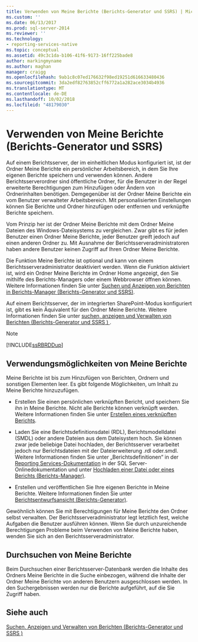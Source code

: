 ```yaml
---
title: Verwenden von Meine Berichte (Berichts-Generator und SSRS) | Microsoft-Dokumentation
ms.custom: ''
ms.date: 06/13/2017
ms.prod: sql-server-2014
ms.reviewer: ''
ms.technology:
- reporting-services-native
ms.topic: conceptual
ms.assetid: 49c3c1da-b106-41f6-9173-16ff225bade8
author: markingmyname
ms.author: maghan
manager: craigg
ms.openlocfilehash: 9ab1c8c07ed176632f98ed19251d616633480436
ms.sourcegitcommit: 3da2edf82763852cff6772a1a282ace3034b4936
ms.translationtype: MT
ms.contentlocale: de-DE
ms.lasthandoff: 10/02/2018
ms.locfileid: "48179030"
---
```

# <a name="using-my-reports-report-builder-and-ssrs"></a>Verwenden von Meine Berichte (Berichts-Generator und SSRS)
  Auf einem Berichtsserver, der im einheitlichen Modus konfiguriert ist, ist der Ordner Meine Berichte ein persönlicher Arbeitsbereich, in dem Sie Ihre eigenen Berichte speichern und verwenden können. Andere Berichtsserverordner sind öffentliche Ordner, für die Benutzer in der Regel erweiterte Berechtigungen zum Hinzufügen oder Ändern von Ordnerinhalten benötigen. Demgegenüber ist der Ordner Meine Berichte ein vom Benutzer verwalteter Arbeitsbereich. Mit personalisierten Einstellungen können Sie Berichte und Ordner hinzufügen oder entfernen und verknüpfte Berichte speichern.  
  
 Vom Prinzip her ist der Ordner Meine Berichte mit dem Ordner Meine Dateien des Windows-Dateisystems zu vergleichen. Zwar gibt es für jeden Benutzer einen Ordner Meine Berichte, jeder Benutzer greift jedoch auf einen anderen Ordner zu. Mit Ausnahme der Berichtsserveradministratoren haben andere Benutzer keinen Zugriff auf Ihren Ordner Meine Berichte.  
  
 Die Funktion Meine Berichte ist optional und kann von einem Berichtsserveradministrator deaktiviert werden. Wenn die Funktion aktiviert ist, wird ein Ordner Meine Berichte im Ordner Home angezeigt, den Sie mithilfe des Berichts-Managers oder einem Webbrowser öffnen können. Weitere Informationen finden Sie unter [Suchen und Anzeigen von Berichten in Berichts-Manager (Berichts-Generator und SSRS)](finding-and-viewing-reports-in-the-web-portal-report-builder-and-ssrs.md).  
  
 Auf einem Berichtsserver, der im integrierten SharePoint-Modus konfiguriert ist, gibt es kein Äquivalent für den Ordner Meine Berichte. Weitere Informationen finden Sie unter [suchen, anzeigen und Verwalten von Berichten &#40;Berichts-Generator und SSRS &#41; ](finding-viewing-and-managing-reports-report-builder-and-ssrs.md).  
  
> [!NOTE]  
>  [!INCLUDE[ssRBRDDup](../../includes/ssrbrddup-md.md)]  
  
## <a name="ways-to-use-my-reports"></a>Verwendungsmöglichkeiten von Meine Berichte  
 Meine Berichte ist bis zum Hinzufügen von Berichten, Ordnern und sonstigen Elementen leer. Es gibt folgende Möglichkeiten, um Inhalt zu Meine Berichte hinzuzufügen.  
  
-   Erstellen Sie einen persönlichen verknüpften Bericht, und speichern Sie ihn in Meine Berichte. Nicht alle Berichte können verknüpft werden. Weitere Informationen finden Sie unter [Erstellen eines verknüpften Berichts](../reports/create-a-linked-report.md).  
  
-   Laden Sie eine Berichtsdefinitionsdatei (RDL), Berichtsmodelldatei (SMDL) oder andere Dateien aus dem Dateisystem hoch. Sie können zwar jede beliebige Datei hochladen, der Berichtsserver verarbeitet jedoch nur Berichtsdateien mit der Dateierweiterung .rdl oder.smdl. Weitere Informationen finden Sie unter „Berichtsdefinitionen“ in der [Reporting Services-Dokumentation](http://go.microsoft.com/fwlink/?linkid=121312) in der SQL Server-Onlinedokumentation und unter [Hochladen einer Datei oder eines Berichts (Berichts-Manager)](../reports/upload-a-file-or-report-report-manager.md).  
  
-   Erstellen und veröffentlichen Sie Ihre eigenen Berichte in Meine Berichte. Weitere Informationen finden Sie unter [Berichtsentwurfsansicht (Berichts-Generator)](report-design-view-report-builder.md).  
  
 Gewöhnlich können Sie mit Berechtigungen für Meine Berichte den Ordner selbst verwalten. Der Berichtsserveradministrator legt letztlich fest, welche Aufgaben die Benutzer ausführen können. Wenn Sie durch unzureichende Berechtigungen Probleme beim Verwenden von Meine Berichte haben, wenden Sie sich an den Berichtsserveradministrator.  
  
## <a name="searching-my-reports"></a>Durchsuchen von Meine Berichte  
 Beim Durchsuchen einer Berichtsserver-Datenbank werden die Inhalte des Ordners Meine Berichte in die Suche einbezogen, während die Inhalte der Ordner Meine Berichte von anderen Benutzern ausgeschlossen werden. In den Suchergebnissen werden nur die Berichte aufgeführt, auf die Sie Zugriff haben.  
  
## <a name="see-also"></a>Siehe auch  
 [Suchen, Anzeigen und Verwalten von Berichten (Berichts-Generator und SSRS )](finding-viewing-and-managing-reports-report-builder-and-ssrs.md)  
  
  
